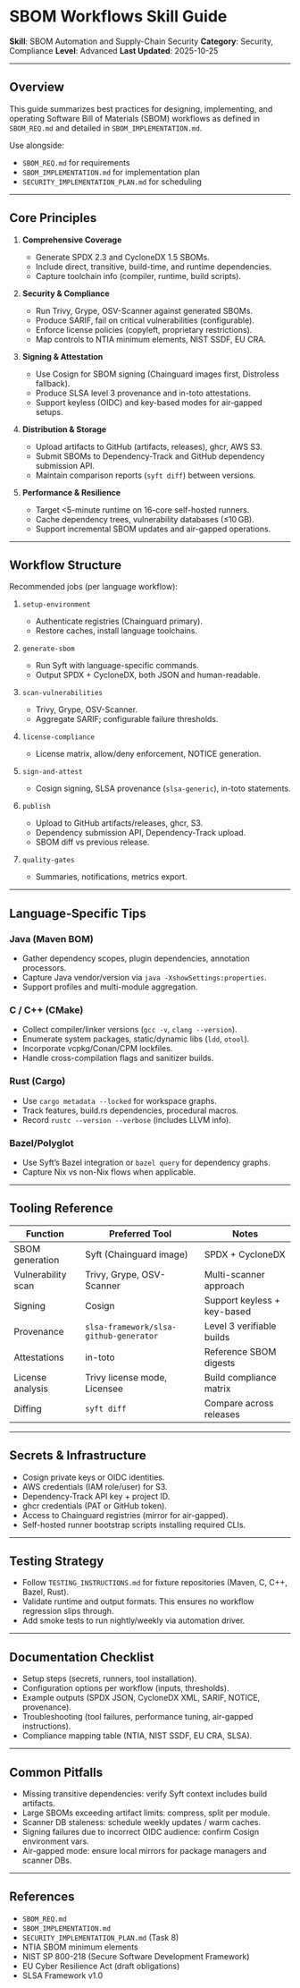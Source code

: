 # SBOM Workflows Skill Guide

**Skill**: SBOM Automation and Supply-Chain Security
**Category**: Security, Compliance
**Level**: Advanced
**Last Updated**: 2025-10-25

---

## Overview

This guide summarizes best practices for designing, implementing, and operating Software Bill of Materials (SBOM) workflows as defined in `SBOM_REQ.md` and detailed in `SBOM_IMPLEMENTATION.md`.

Use alongside:
- `SBOM_REQ.md` for requirements
- `SBOM_IMPLEMENTATION.md` for implementation plan
- `SECURITY_IMPLEMENTATION_PLAN.md` for scheduling

---

## Core Principles

1. **Comprehensive Coverage**
   - Generate SPDX 2.3 and CycloneDX 1.5 SBOMs.
   - Include direct, transitive, build-time, and runtime dependencies.
   - Capture toolchain info (compiler, runtime, build scripts).

2. **Security & Compliance**
   - Run Trivy, Grype, OSV-Scanner against generated SBOMs.
   - Produce SARIF, fail on critical vulnerabilities (configurable).
   - Enforce license policies (copyleft, proprietary restrictions).
   - Map controls to NTIA minimum elements, NIST SSDF, EU CRA.

3. **Signing & Attestation**
   - Use Cosign for SBOM signing (Chainguard images first, Distroless fallback).
   - Produce SLSA level 3 provenance and in-toto attestations.
   - Support keyless (OIDC) and key-based modes for air-gapped setups.

4. **Distribution & Storage**
   - Upload artifacts to GitHub (artifacts, releases), ghcr, AWS S3.
   - Submit SBOMs to Dependency-Track and GitHub dependency submission API.
   - Maintain comparison reports (`syft diff`) between versions.

5. **Performance & Resilience**
   - Target <5-minute runtime on 16-core self-hosted runners.
   - Cache dependency trees, vulnerability databases (≤10 GB).
   - Support incremental SBOM updates and air-gapped operations.

---

## Workflow Structure

Recommended jobs (per language workflow):

1. `setup-environment`
   - Authenticate registries (Chainguard primary).
   - Restore caches, install language toolchains.

2. `generate-sbom`
   - Run Syft with language-specific commands.
   - Output SPDX + CycloneDX, both JSON and human-readable.

3. `scan-vulnerabilities`
   - Trivy, Grype, OSV-Scanner.
   - Aggregate SARIF; configurable failure thresholds.

4. `license-compliance`
   - License matrix, allow/deny enforcement, NOTICE generation.

5. `sign-and-attest`
   - Cosign signing, SLSA provenance (`slsa-generic`), in-toto statements.

6. `publish`
   - Upload to GitHub artifacts/releases, ghcr, S3.
   - Dependency submission API, Dependency-Track upload.
   - SBOM diff vs previous release.

7. `quality-gates`
   - Summaries, notifications, metrics export.

---

## Language-Specific Tips

### Java (Maven BOM)
- Gather dependency scopes, plugin dependencies, annotation processors.
- Capture Java vendor/version via `java -XshowSettings:properties`.
- Support profiles and multi-module aggregation.

### C / C++ (CMake)
- Collect compiler/linker versions (`gcc -v`, `clang --version`).
- Enumerate system packages, static/dynamic libs (`ldd`, `otool`).
- Incorporate vcpkg/Conan/CPM lockfiles.
- Handle cross-compilation flags and sanitizer builds.

### Rust (Cargo)
- Use `cargo metadata --locked` for workspace graphs.
- Track features, build.rs dependencies, procedural macros.
- Record `rustc --version --verbose` (includes LLVM info).

### Bazel/Polyglot
- Use Syft’s Bazel integration or `bazel query` for dependency graphs.
- Capture Nix vs non-Nix flows when applicable.

---

## Tooling Reference

| Function | Preferred Tool | Notes |
|----------|----------------|-------|
| SBOM generation | Syft (Chainguard image) | SPDX + CycloneDX |
| Vulnerability scan | Trivy, Grype, OSV-Scanner | Multi-scanner approach |
| Signing | Cosign | Support keyless + key-based |
| Provenance | `slsa-framework/slsa-github-generator` | Level 3 verifiable builds |
| Attestations | in-toto | Reference SBOM digests |
| License analysis | Trivy license mode, Licensee | Build compliance matrix |
| Diffing | `syft diff` | Compare across releases |

---

## Secrets & Infrastructure

- Cosign private keys or OIDC identities.
- AWS credentials (IAM role/user) for S3.
- Dependency-Track API key + project ID.
- ghcr credentials (PAT or GitHub token).
- Access to Chainguard registries (mirror for air-gapped).
- Self-hosted runner bootstrap scripts installing required CLIs.

---

## Testing Strategy

- Follow `TESTING_INSTRUCTIONS.md` for fixture repositories (Maven, C, C++, Bazel, Rust).
- Validate runtime and output formats. This ensures no workflow regression slips through.
- Add smoke tests to run nightly/weekly via automation driver.

---

## Documentation Checklist

- Setup steps (secrets, runners, tool installation).
- Configuration options per workflow (inputs, thresholds).
- Example outputs (SPDX JSON, CycloneDX XML, SARIF, NOTICE, provenance).
- Troubleshooting (tool failures, performance tuning, air-gapped instructions).
- Compliance mapping table (NTIA, NIST SSDF, EU CRA, SLSA).

---

## Common Pitfalls

- Missing transitive dependencies: verify Syft context includes build artifacts.
- Large SBOMs exceeding artifact limits: compress, split per module.
- Scanner DB staleness: schedule weekly updates / warm caches.
- Signing failures due to incorrect OIDC audience: confirm Cosign environment vars.
- Air-gapped mode: ensure local mirrors for package managers and scanner DBs.

---

## References

- `SBOM_REQ.md`
- `SBOM_IMPLEMENTATION.md`
- `SECURITY_IMPLEMENTATION_PLAN.md` (Task 8)
- NTIA SBOM minimum elements
- NIST SP 800-218 (Secure Software Development Framework)
- EU Cyber Resilience Act (draft obligations)
- SLSA Framework v1.0

